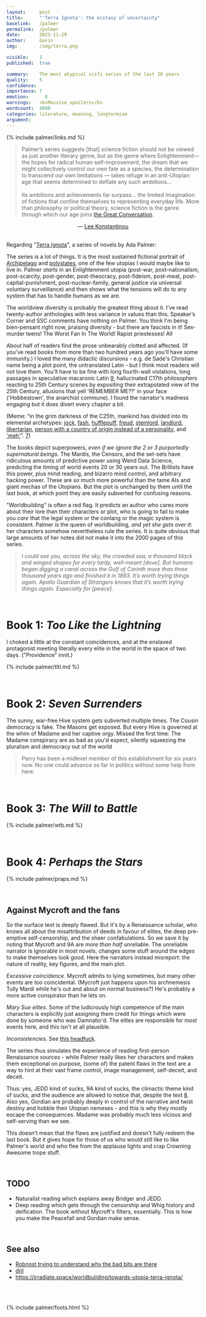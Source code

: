 ```yaml
---
layout:     post
title:      "'Terra Ignota': the ecstasy of uncertainty"
baselink:   /palmer
permalink:  /palmer
date:       2021-11-29
author:     Gavin   
img:        /img/terra.png

visible:    1
published:  true

summary:    The most atypical scifi series of the last 20 years
quality:    5
confidence: 
importance: 7
emotion: 	  8
warnings: 	<b>Massive spoilers</b>.
wordcount:  4000
categories: literature, meaning, longtermism
argument:	
---
```


{%	include palmer/links.md 	%}

<blockquote>Palmer’s series suggests [that] science fiction should not be viewed as just another literary genre, but as the genre where Enlightenment—the hopes for radical human self-improvement, the dream that we might collectively control our own fate as a species, the determination to transcend our own limitations — takes refuge in an anti-Utopian age that seems determined to deflate any such ambitions...<br><br> 
Its ambitions and achievements far surpass... the limited imagination of fictions that confine themselves to representing everyday life. More than philosophy or political theory, science fiction is the genre through which our age joins <a href="{{gc}}" class="nolink">the Great Conversation</a>.</blockquote>

<center>— <a href="{{lee}}">Lee Konstantinou</a></center>

<br>

Regarding "[Terra Ignota](https://en.wikipedia.org/wiki/Terra_Ignota)", a series of novels by Ada Palmer:

The series is a lot of things. It is the most sustained fictional portrait of <a href="{{arch}}">Archipelago</a> and <a href="{{po}}">polystates</a>, one of the few utopias I would maybe like to live in. Palmer <i>starts</i> in an Enlightenment utopia (post-war, post-nationalism, post-scarcity, post-gender, post-theocracy, post-fideism, post-meat, post-capital-punishment, post-nuclear-family, general justice via universal voluntary surveillance) and then shows what the tensions will do to any system that has to handle humans as we are.

The worldview diversity is probably the greatest thing about it. I’ve read twenty-author anthologies with less variance in values than this. Speaker’s Corner and SSC comments have nothing on Palmer. You think I'm being bien-pensant right now, praising diversity - but there are fascists in it! Sex-murder teens! The Worst Fan In The World! Rapist priestesses! All 

About half of readers find the prose unbearably clotted and affected. (If you've read books from more than two hundred years ago you'll have some immunity.) I loved the many didactic discursions - e.g. de Sade's Christian name being a plot point, the untranslated Latin - but I think most readers will not love them. You'll have to be fine with long fourth-wall violations, long passages in speculative macaronic Latin <a href="#fn:9" id="fnref:9">9</a>, hallucinated C17th philosophers reacting to 25th Century scenes by expositing their extrapolated view of the 25th Century, allusions that yell 'REMEMBER ME??' in your face ('Hobbestown', the anarchist commune). I found the narrator's madness engaging but it does divert every chapter a bit. 

(Meme: “in the grim darkness of the C25th, mankind has divided into its elemental archetypes: <a href="{{h}}">jock</a>, <a href="{{ma}}">fash</a>, <a href="{{c}}">hufflepuff</a>, <a href="{{b}}">freud</a>, <a href="{{u}}">stemlord</a>, <a href="{{m}}">landlord</a>, <a href="{{black}}">libertarian</a>, <a href="{{euro}}">person with a country of origin instead of a personality</a>, and <a href="{{meh}}">'meh'</a>”. <a href="#fn:7" id="fnref:7">7</a>)

The books depict superpowers, _even if we ignore the 2 or 3 purportedly supernatural beings_. The Mardis, the Censors, and the set-sets have ridiculous amounts of predictive power using Weird Data Science, predicting the timing of world events 20 or 30 years out. The Brillists have this power, plus mind reading, and bizarro mind control, and arbitrary hacking power. These are _so_ much more powerful than the tame AIs and giant mechas of the Utopians. But the plot is unchanged by them until the last book, at which point they are easily subverted for confusing reasons.

"Worldbuilding" is often a red flag. It predicts an author who cares more about their lore than their characters or plot, who is going to fail to make you _care_ that the legal system or the conlang or the magic system is consistent. Palmer is the queen of worldbuilding, _and yet she gets over it_: her characters somehow nevertheless rule the series. It is quite obvious that large amounts of her notes did not make it into the 2000 pages of this series.

<blockquote>
  <i>I could see you, across the sky, the crowded sea, a thousand black and winged shapes for every tardy, well-meant [dove]. But humans began digging a canal across the Gulf of Corinth more than three thousand years ago and finished it in 1893. It’s worth trying things again. Apollo Guardian of Strangers knows that it’s worth trying things again. Especially for [peace].</i>
</blockquote>

<br>

# Book 1: _Too Like the Lightning_

I choked a little at the constant coincidences, and at the enslaved protagonist meeting literally every elite in the world in the space of two days. ("Providence" innit.)


{%	include palmer/tltl.md 	%} 

<br>

# Book 2: _Seven Surrenders_

The sunny, war-free Hive system gets subverted multiple times. The Cousin democracy is fake. The Masons get exposed. But every Hive is governed at the whim of Madame and her captive orgy. Missed the first time: The Madame conspiracy are as bad as you'd expect, silently squeezing the pluralism and democracy out of the world

> Perry has been a midlevel member of this establishment for six years now. No one could advance so far in politics without some help from here.

<br>

# Book 3: <i>The Will to Battle</i>

{%	include palmer/wtb.md 	%} 

<br>

# Book 4: <i>Perhaps the Stars</i>

{%	include palmer/praps.md 	%}


<br>

## Against Mycroft and the fans

So the surface text is deeply flawed. But it's by a Renaissance scholar, who knows all about the misattribution of deeds in favour of elites, the deep pre-emptive self-censorship, and the sheer confabulations. So we save it by noting that Mycroft and 9A are _more than half_ unreliable. The unreliable narrator is ignorable in most novels, changes some stuff around the edges to make themselves look good. Here the narrators instead misreport: the nature of reality, key figures, and the main plot.

_Excessive coincidence_. Mycroft admits to lying sometimes, but many other events are too coincidental. (Mycroft just happens upon his archnemesis Tully Mardi while he's out and about on normal business?) He's probably a more active conspirator than he lets on.

_Mary Sue elites_. Some of the ludicrously high competence of the main characters is explicitly just assigning them credit for things which were done by someone who was Damnatio'd. The elites are responsible for _most_ events here, and this isn't at all plausible.

_Inconsistencies_. See <a href="{{sixteen}}">this headfuck</a>.

The series thus simulates the experience of reading first-person Renaissance sources - while Palmer really likes her characters and makes them exceptional on purpose, (some of) the patent flaws in the text are a way to hint at their vast frame control, image management, self-deceit, and deceit.

Thus: yes, JEDD kind of sucks, 9A kind of sucks, the climactic theme kind of sucks, and the audience are allowed to notice that, despite the text <a href="#fn:8" id="fnref:8">8</a>. Also yes, Gordian are probably deeply in control of the narrative and twist destiny and hobble their Utopian nemeses - and this is why they mostly escape the consequences. Madame was probably much less vicious and self-serving than we see.

This doesn't mean that the flaws are justified and doesn't fully redeem the last book. But it gives hope for those of us who would still like to like Palmer's world and who flee from the applause lights and crap Crowning Awesome trope stuff.

<br>

## TODO

* Naturalist reading which explains away Bridger and JEDD.
* Deep reading which gets through the censorship and Whig history and deification. The book without Mycroft's filters, essentially. This is how you make the Peacefall and Gordian make sense.

<br>

## See also

* <a href="{{robnost}}">Robnost trying to understand why the bad bits are there</a>
* <a href="{{dril}}">dril</a>
* https://irradiate.space/worldbuilding/towards-utopia-terra-ignota/

<br><br>

{%	include palmer/foots.html 	%}